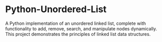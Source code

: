 # Python-Unordered-List
A Python implementation of an unordered linked list, complete with functionality to add, remove, search, and manipulate nodes dynamically. This project demonstrates the principles of linked list data structures.
